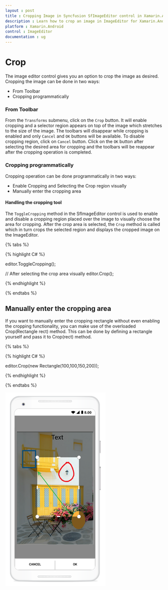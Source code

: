 ```yaml
---
layout : post
title : Cropping Image in Syncfusion SfImageEditor control in Xamarin.Android
description : Learn how to crop an image in ImageEditor for Xamarin.Android
platform : Xamarin.Android
control : ImageEditor
documentation : ug
---
```


# Crop

The image editor control gives you an option to crop the image as desired. Cropping the image can be done in two ways:

* From Toolbar
* Cropping programmatically

### From Toolbar

From the `Transforms` submenu, click on the `Crop` button. It will enable cropping and a selector region appears on top of the image which stretches to the size of the image. The toolbars will disappear while cropping is enabled and only `Cancel` and `OK` buttons will be available. To disable cropping region, click on `Cancel` button. Click on the `OK` button after selecting the desired area for cropping and the toolbars will be reappear after the cropping operation is completed.

### Cropping programmatically

Cropping operation can be done programmatically in two ways:

* Enable Cropping and Selecting the Crop region visually
* Manually enter the cropping area

#### Handling the cropping tool

The `ToggleCropping` method in the SfImageEditor control is used to enable and disable a cropping region placed over the image to visually choose the area for cropping. After the crop area is selected, the `Crop` method is called which in turn crops the selected region and displays the cropped image on the ImageEditor.

{% tabs %}

{% highlight C# %}

editor.ToggleCropping();

// After selecting the crop area visually
editor.Crop();

{% endhighlight %}

{% endtabs %}



## Manually enter the cropping area

If you want to manually enter the cropping rectangle without even enabling the cropping functionality, you can make use of the overloaded Crop(Rectangle rect) method. This can be done by defining a rectangle yourself and pass it to Crop(rect) method.

{% tabs %}

{% highlight C# %}

editor.Crop(new Rectangle(100,100,150,200));

{% endhighlight %}

{% endtabs %}

![SfImageEditor](ImageEditor_images/crop.png)
